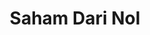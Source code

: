 ---
id: 00004
title: Saham Dari Nol
description: Youtube Creator
img: https://i.ibb.co/bPZpsW7/saham-dari-nol.png
content:
  - id: uGzToPCX8nU
    title: Apa itu Saham?
    minutes: 7
  - id: XQwUFRKLevg
    title: Bagaimana Cara Beli Saham?
    minutes: 8
  - id: pfvT6O07dHw
    title: 2 Cara Download Laporan Keuangan Perusahaan
    minutes: 7
  - id: zIxJb5UXHFw
    title: Cara Hitung Pertumbuhan Penjualan Perusahaan
    minutes: 12
  - id: xsQXz_glug4
    title: Apa itu Dividen?
    minutes: 9
  - id: 5Nh7py4sUTo
    title: Apa itu Aset Liabilitas Ekuitas Laba?
    minutes: 9
  - id: KogejuJk6lY
    title: Apa itu Capital Gain Saham?
    minutes: 7
  - id: vLYoYsKWY5U
    title: Apa Itu ROE?
    minutes: 20
  - id: UUpMMZL1pkE
    title: Cara Menghitung Harga Wajar Saham (PBV)
    minutes: 11
  - id: NiaXDTyn9Q0
    title: Pentingnya Gross Margin dalam Laporan Keuangan!
    minutes: 10
  - id: uMjzuBwoIRM
    title: Cara Memahami Jual dan Beli Saham di Aplikasi
    minutes: 21
---
